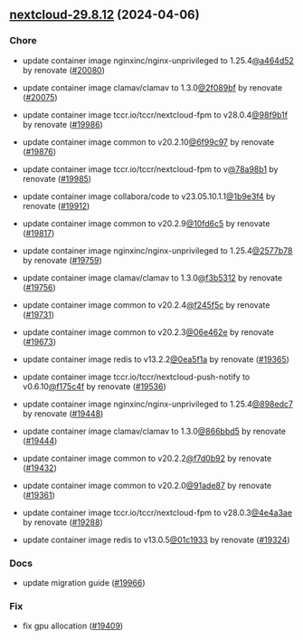 

## [nextcloud-29.8.12](https://github.com/truecharts/charts/compare/nextcloud-29.6.0...nextcloud-29.8.12) (2024-04-06)

### Chore



- update container image nginxinc/nginx-unprivileged to 1.25.4[@a464d52](https://github.com/a464d52) by renovate ([#20080](https://github.com/truecharts/charts/issues/20080))

- update container image clamav/clamav to 1.3.0[@2f089bf](https://github.com/2f089bf) by renovate ([#20075](https://github.com/truecharts/charts/issues/20075))

- update container image tccr.io/tccr/nextcloud-fpm to v28.0.4[@98f9b1f](https://github.com/98f9b1f) by renovate ([#19986](https://github.com/truecharts/charts/issues/19986))

- update container image common to v20.2.10[@6f99c97](https://github.com/6f99c97) by renovate ([#19876](https://github.com/truecharts/charts/issues/19876))

- update container image tccr.io/tccr/nextcloud-fpm to v[@78a98b1](https://github.com/78a98b1) by renovate ([#19985](https://github.com/truecharts/charts/issues/19985))

- update container image collabora/code to v23.05.10.1.1[@1b9e3f4](https://github.com/1b9e3f4) by renovate ([#19912](https://github.com/truecharts/charts/issues/19912))

- update container image common to v20.2.9[@10fd6c5](https://github.com/10fd6c5) by renovate ([#19817](https://github.com/truecharts/charts/issues/19817))

- update container image nginxinc/nginx-unprivileged to 1.25.4[@2577b78](https://github.com/2577b78) by renovate ([#19759](https://github.com/truecharts/charts/issues/19759))

- update container image clamav/clamav to 1.3.0[@f3b5312](https://github.com/f3b5312) by renovate ([#19756](https://github.com/truecharts/charts/issues/19756))

- update container image common to v20.2.4[@f245f5c](https://github.com/f245f5c) by renovate ([#19731](https://github.com/truecharts/charts/issues/19731))

- update container image common to v20.2.3[@06e462e](https://github.com/06e462e) by renovate ([#19673](https://github.com/truecharts/charts/issues/19673))

- update container image redis to v13.2.2[@0ea5f1a](https://github.com/0ea5f1a) by renovate ([#19365](https://github.com/truecharts/charts/issues/19365))

- update container image tccr.io/tccr/nextcloud-push-notify to v0.6.10[@f175c4f](https://github.com/f175c4f) by renovate ([#19536](https://github.com/truecharts/charts/issues/19536))

- update container image nginxinc/nginx-unprivileged to 1.25.4[@898edc7](https://github.com/898edc7) by renovate ([#19448](https://github.com/truecharts/charts/issues/19448))

- update container image clamav/clamav to 1.3.0[@866bbd5](https://github.com/866bbd5) by renovate ([#19444](https://github.com/truecharts/charts/issues/19444))

- update container image common to v20.2.2[@f7d0b92](https://github.com/f7d0b92) by renovate ([#19432](https://github.com/truecharts/charts/issues/19432))

- update container image common to v20.2.0[@91ade87](https://github.com/91ade87) by renovate ([#19361](https://github.com/truecharts/charts/issues/19361))

- update container image tccr.io/tccr/nextcloud-fpm to v28.0.3[@4e4a3ae](https://github.com/4e4a3ae) by renovate ([#19288](https://github.com/truecharts/charts/issues/19288))

- update container image redis to v13.0.5[@01c1933](https://github.com/01c1933) by renovate ([#19324](https://github.com/truecharts/charts/issues/19324))

### Docs



- update migration guide ([#19966](https://github.com/truecharts/charts/issues/19966))

### Fix



- fix gpu allocation ([#19409](https://github.com/truecharts/charts/issues/19409))